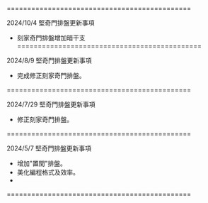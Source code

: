 =============================================

2024/10/4 堅奇門排盤更新事項

 - 刻家奇門排盤增加暗干支
=============================================

2024/8/9 堅奇門排盤更新事項

 - 完成修正刻家奇門排盤。

=============================================

2024/7/29 堅奇門排盤更新事項

 - 修正刻家奇門排盤。

=============================================

2024/5/7 堅奇門排盤更新事項

- 增加"置閏"排盤。
- 美化編程格式及效率。
- 
=============================================
